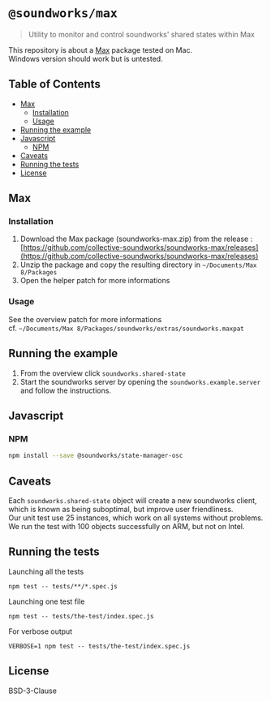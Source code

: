 # `@soundworks/max`

> Utility to monitor and control soundworks' shared states within Max

<!-- _**Warning**: this component is experimental and will probably be subject to changes_ -->

This repository is about a [Max](https://cycling74.com/products/max-features) package tested on Mac.  
Windows version should work but is untested.

## Table of Contents

<!-- toc -->

- [Max](#max)
  * [Installation](#installation)
  * [Usage](#usage)
- [Running the example](#running-the-example)
- [Javascript](#javascript)
  * [NPM](#npm)
- [Caveats](#caveats)
- [Running the tests](#running-the-tests)
- [License](#license)

<!-- tocstop -->

## Max

### Installation

1. Download the Max package (soundworks-max.zip) from the release :  
[https://github.com/collective-soundworks/soundworks-max/releases](https://github.com/collective-soundworks/soundworks-max/releases)
2. Unzip the package and copy the resulting directory in `~/Documents/Max 8/Packages`
3. Open the helper patch for more informations

### Usage

See the overview patch for more informations  
cf. `~/Documents/Max 8/Packages/soundworks/extras/soundworks.maxpat`

## Running the example

1. From the overview click `soundworks.shared-state`  
2. Start the soundworks server by opening the `soundworks.example.server`   
and follow the instructions.

## Javascript
### NPM

```sh
npm install --save @soundworks/state-manager-osc
```


## Caveats
Each `soundworks.shared-state` object will create a new soundworks client,   
which is known as being suboptimal, but improve user friendliness.  
Our unit test use 25 instances, which work on all systems without problems.  
We run the test with 100 objects successfully on ARM, but not on Intel.  

## Running the tests

Launching all the tests

```
npm test -- tests/**/*.spec.js
```

Launching one test file

```
npm test -- tests/the-test/index.spec.js
```

For verbose output

```
VERBOSE=1 npm test -- tests/the-test/index.spec.js
```


## License

BSD-3-Clause

